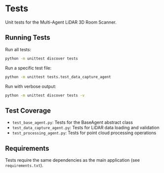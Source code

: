 # Tests

Unit tests for the Multi-Agent LiDAR 3D Room Scanner.

## Running Tests

Run all tests:
```bash
python -m unittest discover tests
```

Run a specific test file:
```bash
python -m unittest tests.test_data_capture_agent
```

Run with verbose output:
```bash
python -m unittest discover tests -v
```

## Test Coverage

- `test_base_agent.py`: Tests for the BaseAgent abstract class
- `test_data_capture_agent.py`: Tests for LiDAR data loading and validation
- `test_processing_agent.py`: Tests for point cloud processing operations

## Requirements

Tests require the same dependencies as the main application (see `requirements.txt`).

